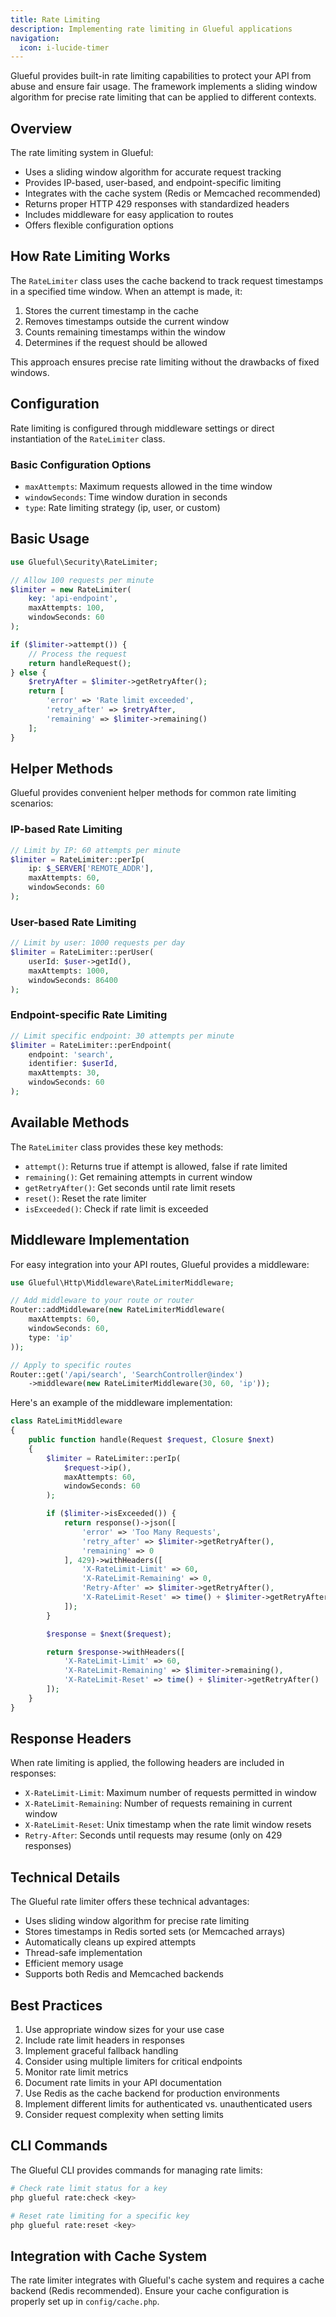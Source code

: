 ```yaml
---
title: Rate Limiting
description: Implementing rate limiting in Glueful applications
navigation:
  icon: i-lucide-timer
---
```


Glueful provides built-in rate limiting capabilities to protect your API from abuse and ensure fair usage. The framework implements a sliding window algorithm for precise rate limiting that can be applied to different contexts.

## Overview

The rate limiting system in Glueful:

- Uses a sliding window algorithm for accurate request tracking
- Provides IP-based, user-based, and endpoint-specific limiting
- Integrates with the cache system (Redis or Memcached recommended)
- Returns proper HTTP 429 responses with standardized headers
- Includes middleware for easy application to routes
- Offers flexible configuration options

## How Rate Limiting Works

The `RateLimiter` class uses the cache backend to track request timestamps in a specified time window. When an attempt is made, it:

1. Stores the current timestamp in the cache
2. Removes timestamps outside the current window
3. Counts remaining timestamps within the window
4. Determines if the request should be allowed

This approach ensures precise rate limiting without the drawbacks of fixed windows.

## Configuration

Rate limiting is configured through middleware settings or direct instantiation of the `RateLimiter` class.

### Basic Configuration Options

- `maxAttempts`: Maximum requests allowed in the time window
- `windowSeconds`: Time window duration in seconds
- `type`: Rate limiting strategy (ip, user, or custom)

## Basic Usage

```php
use Glueful\Security\RateLimiter;

// Allow 100 requests per minute
$limiter = new RateLimiter(
    key: 'api-endpoint',
    maxAttempts: 100,
    windowSeconds: 60
);

if ($limiter->attempt()) {
    // Process the request
    return handleRequest();
} else {
    $retryAfter = $limiter->getRetryAfter();
    return [
        'error' => 'Rate limit exceeded',
        'retry_after' => $retryAfter,
        'remaining' => $limiter->remaining()
    ];
}
```

## Helper Methods

Glueful provides convenient helper methods for common rate limiting scenarios:

### IP-based Rate Limiting

```php
// Limit by IP: 60 attempts per minute
$limiter = RateLimiter::perIp(
    ip: $_SERVER['REMOTE_ADDR'],
    maxAttempts: 60,
    windowSeconds: 60
);
```

### User-based Rate Limiting

```php
// Limit by user: 1000 requests per day
$limiter = RateLimiter::perUser(
    userId: $user->getId(),
    maxAttempts: 1000,
    windowSeconds: 86400
);
```

### Endpoint-specific Rate Limiting

```php
// Limit specific endpoint: 30 attempts per minute
$limiter = RateLimiter::perEndpoint(
    endpoint: 'search',
    identifier: $userId,
    maxAttempts: 30,
    windowSeconds: 60
);
```

## Available Methods

The `RateLimiter` class provides these key methods:

- `attempt()`: Returns true if attempt is allowed, false if rate limited
- `remaining()`: Get remaining attempts in current window
- `getRetryAfter()`: Get seconds until rate limit resets
- `reset()`: Reset the rate limiter
- `isExceeded()`: Check if rate limit is exceeded

## Middleware Implementation

For easy integration into your API routes, Glueful provides a middleware:

```php
use Glueful\Http\Middleware\RateLimiterMiddleware;

// Add middleware to your route or router
Router::addMiddleware(new RateLimiterMiddleware(
    maxAttempts: 60,
    windowSeconds: 60,
    type: 'ip'
));

// Apply to specific routes
Router::get('/api/search', 'SearchController@index')
    ->middleware(new RateLimiterMiddleware(30, 60, 'ip'));
```

Here's an example of the middleware implementation:

```php
class RateLimitMiddleware
{
    public function handle(Request $request, Closure $next)
    {
        $limiter = RateLimiter::perIp(
            $request->ip(),
            maxAttempts: 60,
            windowSeconds: 60
        );

        if ($limiter->isExceeded()) {
            return response()->json([
                'error' => 'Too Many Requests',
                'retry_after' => $limiter->getRetryAfter(),
                'remaining' => 0
            ], 429)->withHeaders([
                'X-RateLimit-Limit' => 60,
                'X-RateLimit-Remaining' => 0,
                'Retry-After' => $limiter->getRetryAfter(),
                'X-RateLimit-Reset' => time() + $limiter->getRetryAfter()
            ]);
        }

        $response = $next($request);

        return $response->withHeaders([
            'X-RateLimit-Limit' => 60,
            'X-RateLimit-Remaining' => $limiter->remaining(),
            'X-RateLimit-Reset' => time() + $limiter->getRetryAfter()
        ]);
    }
}
```

## Response Headers

When rate limiting is applied, the following headers are included in responses:

- `X-RateLimit-Limit`: Maximum number of requests permitted in window
- `X-RateLimit-Remaining`: Number of requests remaining in current window
- `X-RateLimit-Reset`: Unix timestamp when the rate limit window resets
- `Retry-After`: Seconds until requests may resume (only on 429 responses)

## Technical Details

The Glueful rate limiter offers these technical advantages:

- Uses sliding window algorithm for precise rate limiting
- Stores timestamps in Redis sorted sets (or Memcached arrays)
- Automatically cleans up expired attempts
- Thread-safe implementation
- Efficient memory usage
- Supports both Redis and Memcached backends

## Best Practices

1. Use appropriate window sizes for your use case
2. Include rate limit headers in responses
3. Implement graceful fallback handling
4. Consider using multiple limiters for critical endpoints
5. Monitor rate limit metrics
6. Document rate limits in your API documentation
7. Use Redis as the cache backend for production environments
8. Implement different limits for authenticated vs. unauthenticated users
9. Consider request complexity when setting limits

## CLI Commands

The Glueful CLI provides commands for managing rate limits:

```bash
# Check rate limit status for a key
php glueful rate:check <key>

# Reset rate limiting for a specific key
php glueful rate:reset <key>
```

## Integration with Cache System

The rate limiter integrates with Glueful's cache system and requires a cache backend (Redis recommended). Ensure your cache configuration is properly set up in `config/cache.php`.
